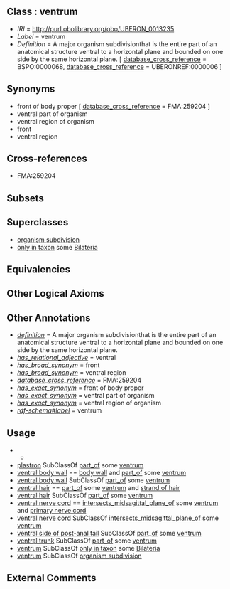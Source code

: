 
## Class : ventrum

 * *IRI* = http://purl.obolibrary.org/obo/UBERON_0013235
 * *Label* = ventrum
 * *Definition* = A major organism subdivisionthat is the entire part of an anatomical structure ventral to a horizontal plane and bounded on one side by the same horizontal plane. [ [database_cross_reference](../../ef/oboInOwl#hasDbXref.md) = BSPO:0000068, [database_cross_reference](../../ef/oboInOwl#hasDbXref.md) = UBERONREF:0000006 ]

## Synonyms

 * front of body proper [ [database_cross_reference](../../ef/oboInOwl#hasDbXref.md) = FMA:259204 ]
 * ventral part of organism
 * ventral region of organism
 * front
 * ventral region

## Cross-references

 * FMA:259204

## Subsets


## Superclasses

 * [organism subdivision](../../UBERON/75/UBERON_0000475.md)
 * [only in taxon](../../RO/60/RO_0002160.md) some [Bilateria](../../NCBITaxon/13/NCBITaxon_33213.md)

## Equivalencies


## Other Logical Axioms


## Other Annotations

 * *[definition](../../IAO/15/IAO_0000115.md)* = A major organism subdivisionthat is the entire part of an anatomical structure ventral to a horizontal plane and bounded on one side by the same horizontal plane.
 * *[has_relational_adjective](../../UBPROP/07/UBPROP_0000007.md)* = ventral
 * *[has_broad_synonym](../../ym/oboInOwl#hasBroadSynonym.md)* = front
 * *[has_broad_synonym](../../ym/oboInOwl#hasBroadSynonym.md)* = ventral region
 * *[database_cross_reference](../../ef/oboInOwl#hasDbXref.md)* = FMA:259204
 * *[has_exact_synonym](../../ym/oboInOwl#hasExactSynonym.md)* = front of body proper
 * *[has_exact_synonym](../../ym/oboInOwl#hasExactSynonym.md)* = ventral part of organism
 * *[has_exact_synonym](../../ym/oboInOwl#hasExactSynonym.md)* = ventral region of organism
 * *[rdf-schema#label](../../el/rdf-schema#label.md)* = ventrum

## Usage

 * -
 * [plastron](../../UBERON/76/UBERON_0008276.md) SubClassOf [part_of](../../BFO/50/BFO_0000050.md) some [ventrum](../../UBERON/35/UBERON_0013235.md)
 * [ventral body wall](../../UBERON/48/UBERON_0017648.md) == [body wall](../../UBERON/09/UBERON_0000309.md) and [part_of](../../BFO/50/BFO_0000050.md) some [ventrum](../../UBERON/35/UBERON_0013235.md)
 * [ventral body wall](../../UBERON/48/UBERON_0017648.md) SubClassOf [part_of](../../BFO/50/BFO_0000050.md) some [ventrum](../../UBERON/35/UBERON_0013235.md)
 * [ventral hair](../../UBERON/49/UBERON_0015149.md) == [part_of](../../BFO/50/BFO_0000050.md) some [ventrum](../../UBERON/35/UBERON_0013235.md) and [strand of hair](../../UBERON/37/UBERON_0001037.md)
 * [ventral hair](../../UBERON/49/UBERON_0015149.md) SubClassOf [part_of](../../BFO/50/BFO_0000050.md) some [ventrum](../../UBERON/35/UBERON_0013235.md)
 * [ventral nerve cord](../../UBERON/34/UBERON_0000934.md) == [intersects_midsagittal_plane_of](../../BSPO/01/BSPO_0005001.md) some [ventrum](../../UBERON/35/UBERON_0013235.md) and [primary nerve cord](../../UBERON/53/UBERON_0005053.md)
 * [ventral nerve cord](../../UBERON/34/UBERON_0000934.md) SubClassOf [intersects_midsagittal_plane_of](../../BSPO/01/BSPO_0005001.md) some [ventrum](../../UBERON/35/UBERON_0013235.md)
 * [ventral side of post-anal tail](../../UBERON/91/UBERON_0018691.md) SubClassOf [part_of](../../BFO/50/BFO_0000050.md) some [ventrum](../../UBERON/35/UBERON_0013235.md)
 * [ventral trunk](../../UBERON/36/UBERON_0013236.md) SubClassOf [part_of](../../BFO/50/BFO_0000050.md) some [ventrum](../../UBERON/35/UBERON_0013235.md)
 * [ventrum](../../UBERON/35/UBERON_0013235.md) SubClassOf [only in taxon](../../RO/60/RO_0002160.md) some [Bilateria](../../NCBITaxon/13/NCBITaxon_33213.md)
 * [ventrum](../../UBERON/35/UBERON_0013235.md) SubClassOf [organism subdivision](../../UBERON/75/UBERON_0000475.md)

## External Comments

